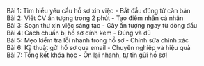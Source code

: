 Bài 1: Tìm hiểu yêu cầu hồ sơ xin việc - Bắt đầu đúng từ căn bản  
Bài 2: Viết CV ấn tượng trong 2 phút - Tạo điểm nhấn cá nhân  
Bài 3: Soạn thư xin việc sáng tạo - Gây ấn tượng ngay từ dòng đầu  
Bài 4: Cách chuẩn bị hồ sơ đính kèm - Đúng và đủ  
Bài 5: Mẹo kiểm tra lỗi nhanh trong hồ sơ - Chỉnh sửa chính xác  
Bài 6: Kỹ thuật gửi hồ sơ qua email - Chuyên nghiệp và hiệu quả  
Bài 7: Tổng kết khóa học - Ôn lại nhanh, tự tin gửi hồ sơ!